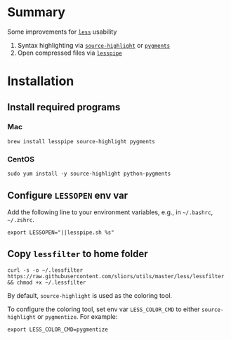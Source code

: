 # Summary

Some improvements for [`less`](https://man7.org/linux/man-pages/man1/less.1.html) usability
1. Syntax highlighting via [`source-highlight`](https://www.gnu.org/software/src-highlite/) or [`pygments`](https://pygments.org/)
1. Open compressed files via [`lesspipe`](https://github.com/wofr06/lesspipe)

# Installation

## Install required programs

### Mac

```shell
brew install lesspipe source-highlight pygments
```

### CentOS

```shell
sudo yum install -y source-highlight python-pygments
```

## Configure `LESSOPEN` env var

Add the following line to your environment variables, e.g., in `~/.bashrc`, `~/.zshrc`.

```shell
export LESSOPEN="||lesspipe.sh %s"
```

## Copy `lessfilter` to home folder

```shell
curl -s -o ~/.lessfilter https://raw.githubusercontent.com/sliors/utils/master/less/lessfilter && chmod +x ~/.lessfilter
```

By default, `source-highlight` is used as the coloring tool.

To configure the coloring tool, set env var `LESS_COLOR_CMD` to either `source-highlight` or `pygmentize`. For example:

```shell
export LESS_COLOR_CMD=pygmentize
```
